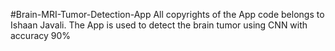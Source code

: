 #Brain-MRI-Tumor-Detection-App
All copyrights of the App code belongs to Ishaan Javali.
The App is used to detect the brain tumor using CNN with accuracy 90% 

